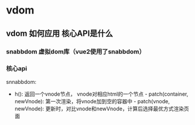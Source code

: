 # vdom

## vdom 如何应用 核心API是什么

### snabbdom 虚拟dom库（vue2使用了snabbdom）

### 核心api

snnabbdom:
- h(): 返回一个vnode节点， vnode对相应html的一个节点 - patch(container, newVnode): 第一次渲染，将vnode加到空的容器中 - patch(vnode, newVnode):
更新时，对比vnode和newVnode，计算后选择最优方式渲染页面